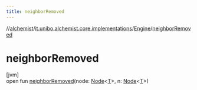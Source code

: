```yaml
---
title: neighborRemoved
---
```

//[alchemist](../../../index.html)/[it.unibo.alchemist.core.implementations](../index.html)/[Engine](index.html)/[neighborRemoved](neighbor-removed.html)



# neighborRemoved



[jvm]\
open fun [neighborRemoved](neighbor-removed.html)(node: [Node](../../it.unibo.alchemist.model.interfaces/-node/index.html)<[T](index.html)>, n: [Node](../../it.unibo.alchemist.model.interfaces/-node/index.html)<[T](index.html)>)




